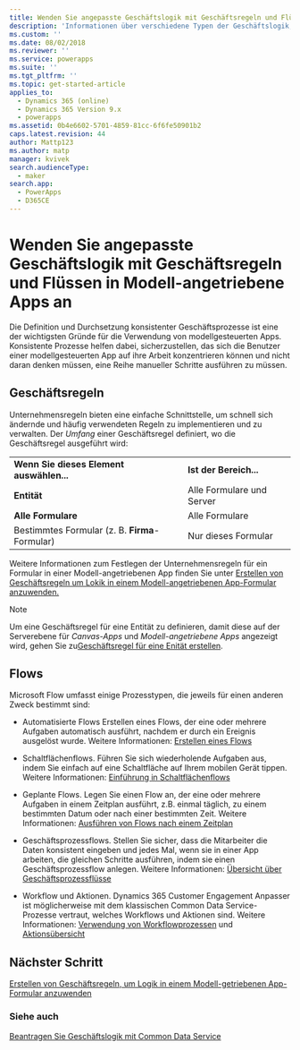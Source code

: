 ```yaml
---
title: Wenden Sie angepasste Geschäftslogik mit Geschäftsregeln und Flüssen in Modell-angetriebene Apps an | MicrosoftDocs
description: 'Informationen über verschiedene Typen der Geschäftslogik, die Sie in Ihrer App verwenden können'
ms.custom: ''
ms.date: 08/02/2018
ms.reviewer: ''
ms.service: powerapps
ms.suite: ''
ms.tgt_pltfrm: ''
ms.topic: get-started-article
applies_to:
  - Dynamics 365 (online)
  - Dynamics 365 Version 9.x
  - powerapps
ms.assetid: 0b4e6602-5701-4859-81cc-6f6fe50901b2
caps.latest.revision: 44
author: Mattp123
ms.author: matp
manager: kvivek
search.audienceType:
  - maker
search.app:
  - PowerApps
  - D365CE
---
```

# <a name="apply-custom-business-logic-with-business-rules-and-flows-in-model-driven-apps"></a>Wenden Sie angepasste Geschäftslogik mit Geschäftsregeln und Flüssen in Modell-angetriebene Apps an

Die Definition und Durchsetzung konsistenter Geschäftsprozesse ist eine der wichtigsten Gründe für die Verwendung von modellgesteuerten Apps. Konsistente Prozesse helfen dabei, sicherzustellen, das sich die Benutzer einer modellgesteuerten App auf ihre Arbeit konzentrieren können und nicht daran denken müssen, eine Reihe manueller Schritte ausführen zu müssen. 

## <a name="business-rules"></a>Geschäftsregeln

Unternehmensregeln bieten eine einfache Schnittstelle, um schnell sich ändernde und häufig verwendeten Regeln zu implementieren und zu verwalten. Der *Umfang* einer Geschäftsregel definiert, wo die Geschäftsregel ausgeführt wird:

|||  
|-|-|  
|**Wenn Sie dieses Element auswählen...**|**Ist der Bereich...**|  
|**Entität**|Alle Formulare und Server|  
|**Alle Formulare**|Alle Formulare|  
|Bestimmtes Formular (z. B. **Firma**-Formular)|Nur dieses Formular| 

Weitere Informationen zum Festlegen der Unternehmensregeln für ein Formular in einer Modell-angetriebenen App finden Sie unter [Erstellen von Geschäftsregeln um Lokik in einem Modell-angetriebenen App-Formular anzuwenden.](create-business-rules-recommendations-apply-logic-form.md)

> [!NOTE]
> Um eine Geschäftsregel für eine Entität zu definieren, damit diese auf der Serverebene für *Canvas-Apps* und *Modell-angetriebene Apps* angezeigt wird, gehen Sie zu[Geschäftsregel für eine Enität erstellen](/powerapps/maker/common-data-service/data-platform-create-business-rule).

## <a name="flows"></a>Flows  
  
Microsoft Flow umfasst einige Prozesstypen, die jeweils für einen anderen Zweck bestimmt sind:  

-   Automatisierte Flows Erstellen eines Flows, der eine oder mehrere Aufgaben automatisch ausführt, nachdem er durch ein Ereignis ausgelöst wurde. Weitere Informationen: [Erstellen eines Flows](/flow/get-started-logic-flow)
    
-   Schaltflächenflows. Führen Sie sich wiederholende Aufgaben aus, indem Sie einfach auf eine Schaltfläche auf Ihrem mobilen Gerät tippen. Weitere Informationen: [Einführung in Schaltflächenflows](/flow/introduction-to-button-flows)
  
-   Geplante Flows. Legen Sie einen Flow an, der eine oder mehrere Aufgaben in einem Zeitplan ausführt, z.B. einmal täglich, zu einem bestimmten Datum oder nach einer bestimmten Zeit. Weitere Informationen: [Ausführen von Flows nach einem Zeitplan](/flow/run-scheduled-tasks)
  
-   Geschäftsprozessflows.  Stellen Sie sicher, dass die Mitarbeiter die Daten konsistent eingeben und jedes Mal, wenn sie in einer App arbeiten, die gleichen Schritte ausführen, indem sie einen Geschäftsprozessflow anlegen. Weitere Informationen: [Übersicht über Geschäftsprozessflüsse](/flow/business-process-flows-overview)

-   Workflow und Aktionen. Dynamics 365 Customer Engagement Anpasser ist möglicherweise mit dem klassischen Common Data Service-Prozesse vertraut, welches Workflows und Aktionen sind. Weitere Informationen: [Verwendung von Workflowprozessen](/flow/workflow-processes) und [Aktionsübersicht](/flow/actions)
  
## <a name="next-step"></a>Nächster Schritt

[Erstellen von Geschäftsregeln, um Logik in einem Modell-getriebenen App-Formular anzuwenden](create-business-rules-recommendations-apply-logic-form.md)

### <a name="see-also"></a>Siehe auch

[Beantragen Sie Geschäftslogik mit Common Data Service](../common-data-service/cds-processes.md)
